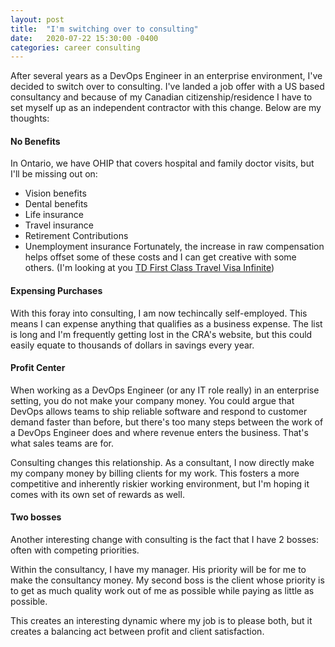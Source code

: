 ```yaml
---
layout: post
title:  "I'm switching over to consulting"
date:   2020-07-22 15:30:00 -0400
categories: career consulting
---
```

After several years as a DevOps Engineer in an enterprise environment, I've decided to switch over to consulting. I've landed a job offer with a US based consultancy and because of my Canadian citizenship/residence I have to set myself up as an independent contractor with this change. Below are my thoughts:

#### No Benefits
In Ontario, we have OHIP that covers hospital and family doctor visits, but I'll be missing out on:
* Vision benefits
* Dental benefits
* Life insurance
* Travel insurance
* Retirement Contributions
* Unemployment insurance
Fortunately, the increase in raw compensation helps offset some of these costs and I can get creative with some others. (I'm looking at you [TD First Class Travel Visa Infinite](https://www.td.com/ca/en/personal-banking/products/credit-cards/travel-rewards/first-class-travel-visa-infinite-card/))

#### Expensing Purchases
With this foray into consulting, I am now techincally self-employed. This means I can expense anything that qualifies as a business expense. The list is long and I'm frequently getting lost in the CRA's website, but this could easily equate to thousands of dollars in savings every year.

#### Profit Center
When working as a DevOps Engineer (or any IT role really) in an enterprise setting, you do not make your company money. You could argue that DevOps allows teams to ship reliable software and respond to customer demand faster than before, but there's too many steps between the work of a DevOps Engineer does and where revenue enters the business. That's what sales teams are for.

Consulting changes this relationship. As a consultant, I now directly make my company money by billing clients for my work. This fosters a more competitive and inherently riskier working environment, but I'm hoping it comes with its own set of rewards as well.

#### Two bosses
Another interesting change with consulting is the fact that I have 2 bosses: often with competing priorities.

Within the consultancy, I have my manager. His priority will be for me to make the consultancy money. My second boss is the client whose priority is to get as much quality work out of me as possible while paying as little as possible. 

This creates an interesting dynamic where my job is to please both, but it creates a balancing act between profit and client satisfaction.